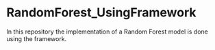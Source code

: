 # RandomForest_UsingFramework
In this repository the implementation of a Random Forest model is done using the framework.

